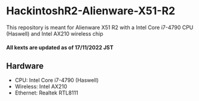 # HackintoshR2-Alienware-X51-R2

This repository is meant for Alienware X51 R2 with a Intel Core i7-4790 CPU (Haswell) and Intel AX210 wireless chip

#### All kexts are updated as of 17/11/2022 JST

## Hardware
- CPU: Intel Core i7-4790 (Haswell)
- Wireless: Intel AX210
- Ethernet: Realtek RTL8111
